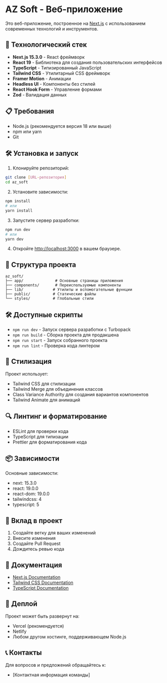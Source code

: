 # AZ Soft - Веб-приложение

Это веб-приложение, построенное на [Next.js](https://nextjs.org) с использованием современных технологий и инструментов.

## 🚀 Технологический стек

- **Next.js 15.3.0** - React фреймворк
- **React 19** - Библиотека для создания пользовательских интерфейсов
- **TypeScript** - Типизированный JavaScript
- **Tailwind CSS** - Утилитарный CSS фреймворк
- **Framer Motion** - Анимации
- **Headless UI** - Компоненты без стилей
- **React Hook Form** - Управление формами
- **Zod** - Валидация данных

## 📋 Требования

- Node.js (рекомендуется версия 18 или выше)
- npm или yarn
- Git

## 🛠️ Установка и запуск

1. Клонируйте репозиторий:
```bash
git clone [URL-репозитория]
cd az_soft
```

2. Установите зависимости:
```bash
npm install
# или
yarn install
```

3. Запустите сервер разработки:
```bash
npm run dev
# или
yarn dev
```

4. Откройте [http://localhost:3000](http://localhost:3000) в вашем браузере.

## 📁 Структура проекта

```
az_soft/
├── app/              # Основные страницы приложения
├── components/       # Переиспользуемые компоненты
├── lib/             # Утилиты и вспомогательные функции
├── public/          # Статические файлы
└── styles/          # Глобальные стили
```

## 🛠️ Доступные скрипты

- `npm run dev` - Запуск сервера разработки с Turbopack
- `npm run build` - Сборка проекта для продакшена
- `npm run start` - Запуск собранного проекта
- `npm run lint` - Проверка кода линтером

## 🎨 Стилизация

Проект использует:
- Tailwind CSS для стилизации
- Tailwind Merge для объединения классов
- Class Variance Authority для создания вариантов компонентов
- Tailwind Animate для анимаций

## 🔍 Линтинг и форматирование

- ESLint для проверки кода
- TypeScript для типизации
- Prettier для форматирования кода

## 📦 Зависимости

Основные зависимости:
- next: 15.3.0
- react: 19.0.0
- react-dom: 19.0.0
- tailwindcss: 4
- typescript: 5

## 🤝 Вклад в проект

1. Создайте ветку для ваших изменений
2. Внесите изменения
3. Создайте Pull Request
4. Дождитесь ревью кода

## 📝 Документация

- [Next.js Documentation](https://nextjs.org/docs)
- [Tailwind CSS Documentation](https://tailwindcss.com/docs)
- [TypeScript Documentation](https://www.typescriptlang.org/docs/)

## 🚀 Деплой

Проект может быть развернут на:
- Vercel (рекомендуется)
- Netlify
- Любом другом хостинге, поддерживающем Node.js

## 📞 Контакты

Для вопросов и предложений обращайтесь к:
- [Контактная информация команды]
